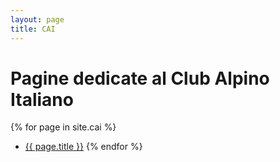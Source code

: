 ```yaml
---
layout: page
title: CAI
---
```


# Pagine dedicate al Club Alpino Italiano

{% for page in site.cai %}
  - <a href="{{ page.url }}">{{ page.title }}</a>
{% endfor %}